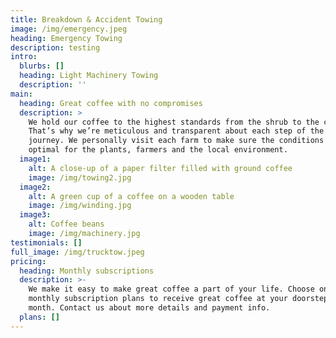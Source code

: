 ```yaml
---
title: Breakdown & Accident Towing
image: /img/emergency.jpeg
heading: Emergency Towing
description: testing
intro:
  blurbs: []
  heading: Light Machinery Towing
  description: ''
main:
  heading: Great coffee with no compromises
  description: >
    We hold our coffee to the highest standards from the shrub to the cup.
    That’s why we’re meticulous and transparent about each step of the coffee’s
    journey. We personally visit each farm to make sure the conditions are
    optimal for the plants, farmers and the local environment.
  image1:
    alt: A close-up of a paper filter filled with ground coffee
    image: /img/towing2.jpg
  image2:
    alt: A green cup of a coffee on a wooden table
    image: /img/winding.jpg
  image3:
    alt: Coffee beans
    image: /img/machinery.jpg
testimonials: []
full_image: /img/trucktow.jpeg
pricing:
  heading: Monthly subscriptions
  description: >-
    We make it easy to make great coffee a part of your life. Choose one of our
    monthly subscription plans to receive great coffee at your doorstep each
    month. Contact us about more details and payment info.
  plans: []
---
```


